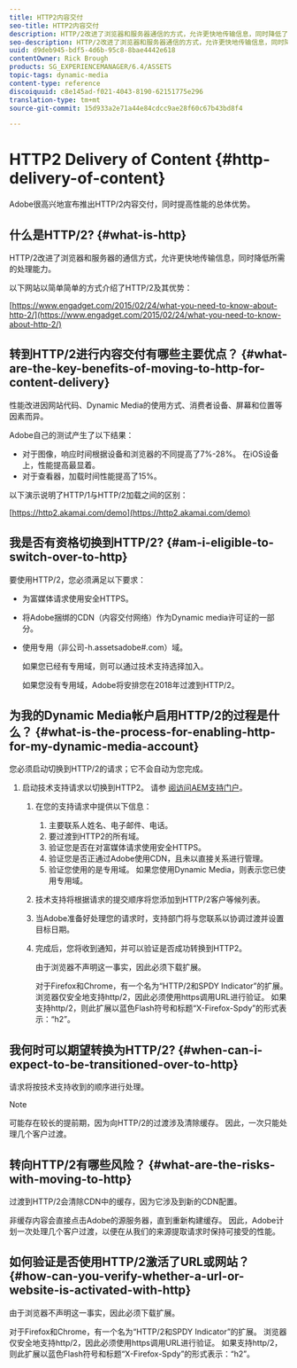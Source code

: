 ```yaml
---
title: HTTP2内容交付
seo-title: HTTP2内容交付
description: HTTP/2改进了浏览器和服务器通信的方式，允许更快地传输信息，同时降低了所需的处理能力。
seo-description: HTTP/2改进了浏览器和服务器通信的方式，允许更快地传输信息，同时降低了所需的处理能力。
uuid: d9deb945-bdf5-4d6b-95c8-8bae4442e618
contentOwner: Rick Brough
products: SG_EXPERIENCEMANAGER/6.4/ASSETS
topic-tags: dynamic-media
content-type: reference
discoiquuid: c8e145ad-f021-4043-8190-62151775e296
translation-type: tm+mt
source-git-commit: 15d933a2e71a44e84cdcc9ae28f60c67b43bd8f4

---
```



# HTTP2 Delivery of Content {#http-delivery-of-content}

Adobe很高兴地宣布推出HTTP/2内容交付，同时提高性能的总体优势。

## 什么是HTTP/2? {#what-is-http}

HTTP/2改进了浏览器和服务器的通信方式，允许更快地传输信息，同时降低所需的处理能力。

以下网站以简单简单的方式介绍了HTTP/2及其优势：

[https://www.engadget.com/2015/02/24/what-you-need-to-know-about-http-2/](https://www.engadget.com/2015/02/24/what-you-need-to-know-about-http-2/)

## 转到HTTP/2进行内容交付有哪些主要优点？ {#what-are-the-key-benefits-of-moving-to-http-for-content-delivery}

性能改进因网站代码、Dynamic Media的使用方式、消费者设备、屏幕和位置等因素而异。

Adobe自己的测试产生了以下结果：

* 对于图像，响应时间根据设备和浏览器的不同提高了7%-28%。 在iOS设备上，性能提高最显着。
* 对于查看器，加载时间性能提高了15%。

以下演示说明了HTTP/1与HTTP/2加载之间的区别：

[https://http2.akamai.com/demo](https://http2.akamai.com/demo)

## 我是否有资格切换到HTTP/2? {#am-i-eligible-to-switch-over-to-http}

要使用HTTP/2，您必须满足以下要求：

* 为富媒体请求使用安全HTTPS。
* 将Adobe捆绑的CDN（内容交付网络）作为Dynamic media许可证的一部分。
* 使用专用（非公司-h.assetsadobe#.com）域。

   如果您已经有专用域，则可以通过技术支持选择加入。

   如果您没有专用域，Adobe将安排您在2018年过渡到HTTP/2。

## 为我的Dynamic Media帐户启用HTTP/2的过程是什么？ {#what-is-the-process-for-enabling-http-for-my-dynamic-media-account}

您必须启动切换到HTTP/2的请求；它不会自动为您完成。

1. 启动技术支持请求以切换到HTTP2。 请参 [阅访问AEM支持门户](https://helpx.adobe.com/experience-manager/kb/accessing-aem-support-portal.html)。

   1. 在您的支持请求中提供以下信息：

      1. 主要联系人姓名、电子邮件、电话。
      1. 要过渡到HTTP2的所有域。
      1. 验证您是否在对富媒体请求使用安全HTTPS。
      1. 验证您是否正通过Adobe使用CDN，且未以直接关系进行管理。
      1. 验证您使用的是专用域。 如果您使用Dynamic Media，则表示您已使用专用域。
   1. 技术支持将根据请求的提交顺序将您添加到HTTP/2客户等候列表。
   1. 当Adobe准备好处理您的请求时，支持部门将与您联系以协调过渡并设置目标日期。
   1. 完成后，您将收到通知，并可以验证是否成功转换到HTTP2。

      由于浏览器不声明这一事实，因此必须下载扩展。

      对于Firefox和Chrome，有一个名为“HTTP/2和SPDY Indicator”的扩展。 浏览器仅安全地支持http/2，因此必须使用https调用URL进行验证。 如果支持http/2，则此扩展以蓝色Flash符号和标题“X-Firefox-Spdy”的形式表示：“h2”。


## 我何时可以期望转换为HTTP/2? {#when-can-i-expect-to-be-transitioned-over-to-http}

请求将按技术支持收到的顺序进行处理。

>[!NOTE]
>
>可能存在较长的提前期，因为向HTTP/2的过渡涉及清除缓存。 因此，一次只能处理几个客户过渡。

## 转向HTTP/2有哪些风险？ {#what-are-the-risks-with-moving-to-http}

过渡到HTTP/2会清除CDN中的缓存，因为它涉及到新的CDN配置。

非缓存内容会直接点击Adobe的源服务器，直到重新构建缓存。 因此，Adobe计划一次处理几个客户过渡，以便在从我们的来源提取请求时保持可接受的性能。

## 如何验证是否使用HTTP/2激活了URL或网站？ {#how-can-you-verify-whether-a-url-or-website-is-activated-with-http}

由于浏览器不声明这一事实，因此必须下载扩展。

对于Firefox和Chrome，有一个名为“HTTP/2和SPDY Indicator”的扩展。 浏览器仅安全地支持http/2，因此必须使用https调用URL进行验证。 如果支持http/2，则此扩展以蓝色Flash符号和标题“X-Firefox-Spdy”的形式表示：“h2”。
